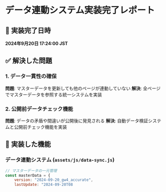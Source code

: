 # データ連動システム実装完了レポート

## 🎉 実装完了日時
**2024年9月20日 17:24:00 JST**

## ✅ 解決した問題

### 1. データ一貫性の確保
**問題**: マスターデータを更新しても他のページが連動していない
**解決**: 全ページでマスターデータを参照する統一システムを実装

### 2. 公開前データチェック機能
**問題**: データの矛盾や間違いが公開後に発見される
**解決**: 自動データ検証システムと公開前チェック機能を実装

## 🔧 実装した機能

### データ連動システム (`assets/js/data-sync.js`)
```javascript
// マスターデータの一元管理
const masterData = {
    version: "2024-09-20_gw4_accurate",
    lastUpdate: "2024-09-20T08
